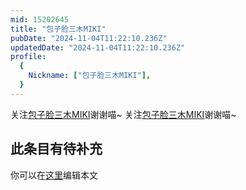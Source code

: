 ```yaml
---
mid: 15202645
title: "包子脸三木MIKI"
pubDate: "2024-11-04T11:22:10.236Z"
updatedDate: "2024-11-04T11:22:10.236Z"
profile:
  {
    Nickname: ["包子脸三木MIKI"],
  }
---
```


关注[包子脸三木MIKI](https://space.bilibili.com/15202645)谢谢喵~ 关注[包子脸三木MIKI](https://space.bilibili.com/15202645)谢谢喵~

## 此条目有待补充
你可以在[这里](https://github.com/Yuhanawa/VTuber.ICU-Content/edit/master/v/包子脸三木MIKI/index.md)编辑本文
